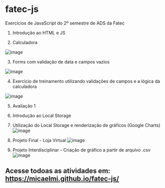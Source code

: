 # fatec-js
Exercícios de JavaScript do 2º semestre de ADS da Fatec

1. Introdução ao HTML e JS


2. Calculadora

![image](https://user-images.githubusercontent.com/66328408/193427427-1f96cde2-993e-44a7-ab91-c4a55b79bf4b.png)


3. Forms com validação de data e campos vazios

![image](https://user-images.githubusercontent.com/66328408/190665861-c86b04f6-89f3-4691-97ea-858046688b11.png)


4. Exercício de treinamento utilizando validações de campos e a lógica da calculadora

![image](https://user-images.githubusercontent.com/66328408/193427536-3f0b8ac0-edd1-45ca-bdcd-205290ec6a8e.png)


5. Avaliação 1


6. Introdução ao Local Storage


7. Utilização do Local Storage e renderização de gráficos (Google Charts)
![image](https://user-images.githubusercontent.com/66328408/206001644-d6cfe1b7-60bf-486f-adc5-4c68f01fc028.png)


8. Projeto Final - Loja Virtual 
![image](https://user-images.githubusercontent.com/66328408/206001888-4adcfaf7-d1f7-4bb2-a422-4346bbf21cf4.png)

9. Projeto Interdisciplinar - Criação de gráfico a partir de arquivo .csv
![image](https://user-images.githubusercontent.com/66328408/206300973-36bc2984-8a10-4875-baad-0db18d0d6562.png)



## Acesse todoas as atividades em: https://micaelmi.github.io/fatec-js/
